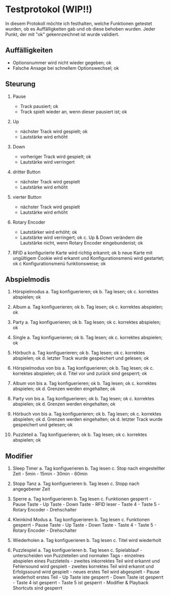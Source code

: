# Testprotokol (WIP!!)


In diesem Protokoll möchte ich festhalten, welche Funktionen getestet wurden, ob es Auffälligkeiten gab und ob diese behoben wurden.
Jeder Punkt, der mit "ok" gekennzeichnet ist wurde validiert.


## Auffälligkeiten


- Optionsnummer wird nicht wieder gegeben; ok
- Falsche Ansage bei schnellem Optionswechsel; ok


## Steurung


1. Pause
	- Track pausiert; ok
	- Track spielt wieder an, wenn dieser pausiert ist; ok 

2. Up
	- nächster Track wird gespielt; ok
	- Lautstärke wird erhöht
	
3. Down
	- vorheriger Track wird gespielt; ok
	- Lautstärke wird verringert

4. dritter Button
	- nächster Track wird gespielt
	- Lautstärke wird erhöht

4. vierter Button
	- nächster Track wird gespielt
	- Lautstärke wird erhöht

5. Rotary Encoder
	- Lautstärker wird erhöht; ok
	- Lautstärke wird verringert; ok
	c. Up & Down verändern die Lautstärke nicht, wenn Rotary Encoder eingebundenist; ok

6. RFID
	a konfigurierte Karte wird richtig erkannt; ok
	b neue Karte mit ungültigem Cookie wird erkannt und Konfigurationsmenü wird gestartet; ok
	c Konfigurationsmenü funktionsweise; ok

## Abspielmodis


1. Hörspielmodus
	a. Tag konfiguerieren; ok
	b. Tag lesen; ok
	c. korrektes abspielen; ok

2. Album
	a. Tag konfiguerieren; ok
	b. Tag lesen; ok
	c. korrektes abspielen; ok

3. Party
	a. Tag konfiguerieren; ok
	b. Tag lesen; ok
	c. korrektes abspielen; ok

4. Single
	a. Tag konfiguerieren; ok
	b. Tag lesen; ok
	c. korrektes abspielen; ok

5. Hörbuch
	a. Tag konfiguerieren; ok
	b. Tag lesen; ok
	c. korrektes abspielen; ok
	d. letzter Track wurde gespeichert und gelesen; ok

6. Hörspielmodus von bis
	a. Tag konfiguerieren; ok
	b. Tag lesen; ok
	c. korrektes abspielen; ok
	d. Titel vor und zurück sind gesperrt; ok 

7. Album von bis
	a. Tag konfiguerieren; ok
	b. Tag lesen; ok
	c. korrektes abspielen; ok
	d. Grenzen werden eingehalten; ok

8. Party von bis
	a. Tag konfiguerieren; ok
	b. Tag lesen; ok
	c. korrektes abspielen; ok
	d. Grenzen werden eingehalten; ok

9. Hörbuch von bis
	a. Tag konfiguerieren; ok
	b. Tag lesen; ok
	c. korrektes abspielen; ok
	d. Grenzen werden eingehalten; ok
	d. letzter Track wurde gespeichert und gelesen; ok

10. Puzzleteil
	a. Tag konfiguerieren; ok
	b. Tag lesen; ok
	c. korrektes abspielen; ok


## Modifier


1. Sleep Timer
	a. Tag konfiguerieren
	b. Tag lesen
	c. Stop nach eingestellter Zeit
		- 5min
		- 15min	
		- 30min
		- 60min

2. Stopp Tanz
	a. Tag konfiguerieren
	b. Tag lesen
	c. Stopp nach angegebener Zeit

3. Sperre
	a. Tag konfiguerieren
	b. Tag lesen
	c. Funktionen gesperrt
		- Pause Taste
		- Up Taste
		- Down Taste
		- RFID leser
		- Taste 4
		- Taste 5
		- Rotary Encoder
		- Drehschalter

4. Kleinkind Modus
	a. Tag konfiguerieren
	b. Tag lesen
	c. Funktionen gesperrt
		- Pause Taste
		- Up Taste
		- Down Taste
		- Taste 4
		- Taste 5
		- Rotary Encoder
		- Drehschalter

5. Wiederholen
	a. Tag konfiguerieren
	b. Tag lesen
	c. Titel wird wiederholt

6. Puzzlespiel
	a. Tag konfiguerieren
	b. Tag lesen
	c. Spielablauf
		- unterscheiden von Puzzleteilen und normalen Tags
		- einzelnes abspielen eines Puzzleteils
		- zweites inkorrektes Teil wird erkannt und Fehlersound wird gespielt
		- zweites korrektes Teil wird erkannt und Erfolgssound wird gespielt
		- neues erstes Teil wird abgespielt
		- Pause wiederholt erstes Teil
		- Up Taste iste gesperrt
		- Down Taste ist gesperrt
		- Taste 4 ist gesperrt
		- Taste 5 ist gesperrt
		- Modifier & Playback Shortcuts sind gesperrt


